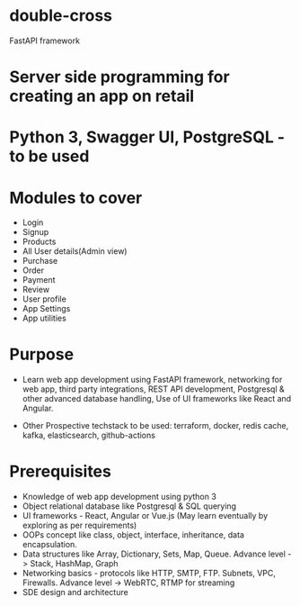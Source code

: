 # double-cross

FastAPI framework

# Server side programming for creating an app on retail

# Python 3, Swagger UI, PostgreSQL - to be used

# Modules to cover

- Login
- Signup
- Products
- All User details(Admin view)
- Purchase
- Order
- Payment
- Review
- User profile
- App Settings
- App utilities

# Purpose

- Learn web app development using FastAPI framework, networking for web app, third party integrations,
  REST API development, Postgresql & other advanced database handling, Use of UI frameworks like React and Angular.
  
- Other Prospective techstack to be used: terraform, docker, redis cache, kafka, elasticsearch, github-actions

# Prerequisites

- Knowledge of web app development using python 3
- Object relational database like Postgresql & SQL querying
- UI frameworks - React, Angular or Vue.js (May learn eventually by exploring as per requirements)
- OOPs concept like class, object, interface, inheritance, data encapsulation.
- Data structures like Array, Dictionary, Sets, Map, Queue. Advance level -> Stack, HashMap, Graph
- Networking basics - protocols like HTTP, SMTP, FTP. Subnets, VPC, Firewalls. Advance level -> WebRTC, RTMP for streaming
- SDE design and architecture
